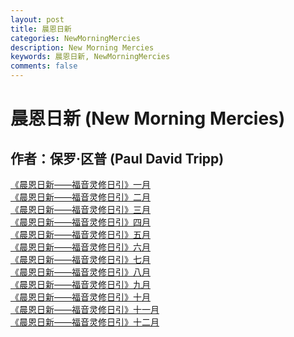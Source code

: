 ```yaml
---
layout: post
title: 晨恩日新
categories: NewMorningMercies
description: New Morning Mercies
keywords: 晨恩日新, NewMorningMercies
comments: false
---
```


# 晨恩日新 (New Morning Mercies)

## 作者：保罗·区普 (Paul David Tripp)

[《晨恩日新——福音灵修日引》一月](/library/NewMorningMercies/01)<br>
[《晨恩日新——福音灵修日引》二月](/library/NewMorningMercies/02)<br>
[《晨恩日新——福音灵修日引》三月](/library/NewMorningMercies/03)<br>
[《晨恩日新——福音灵修日引》四月](/library/NewMorningMercies/04)<br>
[《晨恩日新——福音灵修日引》五月](/library/NewMorningMercies/05)<br>
[《晨恩日新——福音灵修日引》六月](/library/NewMorningMercies/06)<br>
[《晨恩日新——福音灵修日引》七月](/library/NewMorningMercies/07)<br>
[《晨恩日新——福音灵修日引》八月](/library/NewMorningMercies/08)<br>
[《晨恩日新——福音灵修日引》九月](/library/NewMorningMercies/09)<br>
[《晨恩日新——福音灵修日引》十月](/library/NewMorningMercies/10)<br>
[《晨恩日新——福音灵修日引》十一月](/library/NewMorningMercies/11)<br>
[《晨恩日新——福音灵修日引》十二月](/library/NewMorningMercies/12)<br>